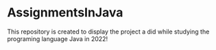 # AssignmentsInJava
This repository is created to display the project a did while studying the programing language Java in 2022! 
